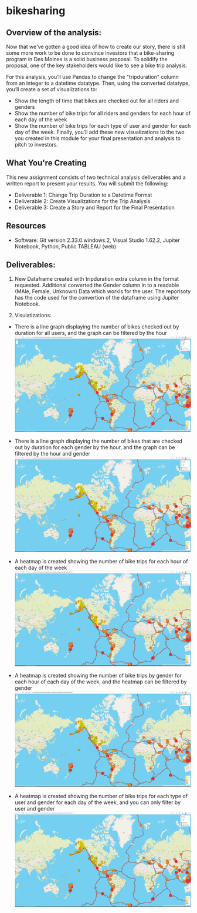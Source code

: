 # bikesharing

## Overview of the analysis:
Now that we've gotten a good idea of how to create our story, there is still some more work to be done to convince investors that a bike-sharing program in Des Moines is a solid business proposal. To solidify the proposal, one of the key stakeholders would like to see a bike trip analysis.

For this analysis, you’ll use Pandas to change the "tripduration" column from an integer to a datetime datatype. Then, using the converted datatype, you’ll create a set of visualizations to:

- Show the length of time that bikes are checked out for all riders and genders
- Show the number of bike trips for all riders and genders for each hour of each day of the week
- Show the number of bike trips for each type of user and gender for each day of the week.
Finally, you’ll add these new visualizations to the two you created in this module for your final presentation and analysis to pitch to investors.

## What You're Creating
This new assignment consists of two technical analysis deliverables and a written report to present your results. You will submit the following:

- Deliverable 1: Change Trip Duration to a Datetime Format
- Deliverable 2: Create Visualizations for the Trip Analysis
- Deliverable 3: Create a Story and Report for the Final Presentation

## Resources
- Software: Git version 2.33.0.windows.2, Visual Studio 1.62.2, Jupiter Notebook, Python, Public TABLEAU (web)

## Deliverables:
1. New Dataframe created with tripduration extra column in the format requested. Additional converted the Gender column in to a readable (MAle, Female, Unknown) Data which workls for the user.
The reporisoty has the code used for the convertion of the dataframe using Jupiter Notebook.

2. Visulatizations:
- There is a line graph displaying the number of bikes checked out by duration for all users, and the graph can be filtered by the hour
![Graph1.png](https://github.com/Jcreye75/Mapping_Earthquakes/blob/c70a84352d1c03549b61561e1afc67d3c484c600/resources/Map1.png)

- There is a line graph displaying the number of bikes that are checked out by duration for each gender by the hour, and the graph can be filtered by the hour and gender
![Graph2.png](https://github.com/Jcreye75/Mapping_Earthquakes/blob/c70a84352d1c03549b61561e1afc67d3c484c600/resources/Map1.png)

- A heatmap is created showing the number of bike trips for each hour of each day of the week
![Graph3.png](https://github.com/Jcreye75/Mapping_Earthquakes/blob/c70a84352d1c03549b61561e1afc67d3c484c600/resources/Map1.png)

- A heatmap is created showing the number of bike trips by gender for each hour of each day of the week, and the heatmap can be filtered by gender
![Graph4.png](https://github.com/Jcreye75/Mapping_Earthquakes/blob/c70a84352d1c03549b61561e1afc67d3c484c600/resources/Map1.png)

- A heatmap is created showing the number of bike trips for each type of user and gender for each day of the week, and you can only filter by user and gender
![Graph5.png](https://github.com/Jcreye75/Mapping_Earthquakes/blob/c70a84352d1c03549b61561e1afc67d3c484c600/resources/Map1.png)
